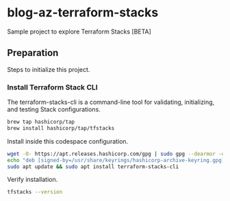 # blog-az-terraform-stacks
Sample project to explore Terraform Stacks [BETA]

## Preparation
Steps to initialize this project.

### Install Terraform Stack CLI
The terraform-stacks-cli is a command-line tool for validating, initializing, and testing Stack configurations.
```bash
brew tap hashicorp/tap
brew install hashicorp/tap/tfstacks
```

Install inside this codespace configuration.
```bash
wget -O- https://apt.releases.hashicorp.com/gpg | sudo gpg --dearmor -o /usr/share/keyrings/hashicorp-archive-keyring.gpg
echo "deb [signed-by=/usr/share/keyrings/hashicorp-archive-keyring.gpg] https://apt.releases.hashicorp.com $(lsb_release -cs) main" | sudo tee /etc/apt/sources.list.d/hashicorp.list
sudo apt update && sudo apt install terraform-stacks-cli
```

Verify installation.

```bash
tfstacks --version
```
